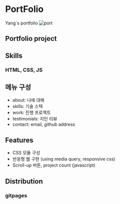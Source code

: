 # PortFolio
 Yang`s portfolio
![port](https://github.com/99yang/PortFolio/assets/86218573/3c18611b-26e8-4835-b48f-b3a76bc5157a)

 ## Portfolio project

 ## Skills
 ### HTML, CSS, JS

## 메뉴 구성
- about: 나에 대해
- skills: 기술 스택
- work: 진행 프로젝트
- testimonials: 지인 리뷰
- contact: email, github address

## Features
- CSS 모듈 구성
- 반응형 웹 구현 (using media query, responsive css)
- Scroll-up 버튼, project count (javascript)

 ## Distribution
 ### gitpages

